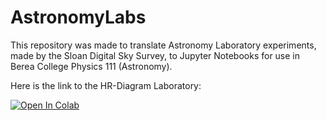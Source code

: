 # AstronomyLabs


This repository was made to translate Astronomy Laboratory experiments, made by the Sloan Digital Sky Survey, to Jupyter Notebooks for use in Berea College Physics 111 (Astronomy).

Here is the link to the HR-Diagram Laboratory:

[![Open In Colab](https://colab.research.google.com/assets/colab-badge.svg)](https://colab.research.google.com/github/Pratere/AstronomyLabs/blob/master/HR_Diagrams/HR_Diagram.ipynb)
